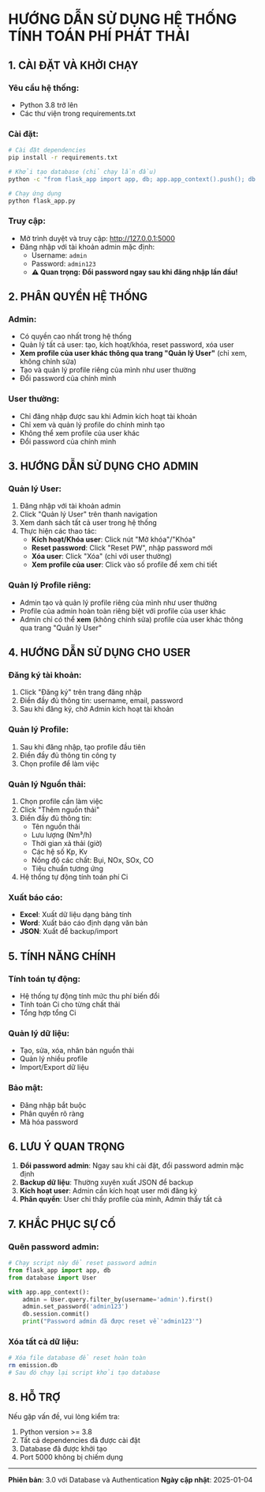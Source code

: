 # HƯỚNG DẪN SỬ DỤNG HỆ THỐNG TÍNH TOÁN PHÍ PHÁT THẢI

## 1. CÀI ĐẶT VÀ KHỞI CHẠY

### Yêu cầu hệ thống:
- Python 3.8 trở lên
- Các thư viện trong requirements.txt

### Cài đặt:
```bash
# Cài đặt dependencies
pip install -r requirements.txt

# Khởi tạo database (chỉ chạy lần đầu)
python -c "from flask_app import app, db; app.app_context().push(); db.create_all(); from database import User; admin = User(username='admin', email='admin@emission.local', is_admin=True, is_active=True); admin.set_password('admin123'); db.session.add(admin); db.session.commit(); print('✅ Database và admin user đã được tạo!')"

# Chạy ứng dụng
python flask_app.py
```

### Truy cập:
- Mở trình duyệt và truy cập: http://127.0.0.1:5000
- Đăng nhập với tài khoản admin mặc định:
  - Username: `admin`
  - Password: `admin123`
  - **⚠️ Quan trọng: Đổi password ngay sau khi đăng nhập lần đầu!**

## 2. PHÂN QUYỀN HỆ THỐNG

### Admin:
- Có quyền cao nhất trong hệ thống
- Quản lý tất cả user: tạo, kích hoạt/khóa, reset password, xóa user
- **Xem profile của user khác thông qua trang "Quản lý User"** (chỉ xem, không chỉnh sửa)
- Tạo và quản lý profile riêng của mình như user thường
- Đổi password của chính mình

### User thường:
- Chỉ đăng nhập được sau khi Admin kích hoạt tài khoản
- Chỉ xem và quản lý profile do chính mình tạo
- Không thể xem profile của user khác
- Đổi password của chính mình

## 3. HƯỚNG DẪN SỬ DỤNG CHO ADMIN

### Quản lý User:
1. Đăng nhập với tài khoản admin
2. Click "Quản lý User" trên thanh navigation
3. Xem danh sách tất cả user trong hệ thống
4. Thực hiện các thao tác:
   - **Kích hoạt/Khóa user**: Click nút "Mở khóa"/"Khóa"
   - **Reset password**: Click "Reset PW", nhập password mới
   - **Xóa user**: Click "Xóa" (chỉ với user thường)
   - **Xem profile của user**: Click vào số profile để xem chi tiết

### Quản lý Profile riêng:
- Admin tạo và quản lý profile riêng của mình như user thường
- Profile của admin hoàn toàn riêng biệt với profile của user khác
- Admin chỉ có thể **xem** (không chỉnh sửa) profile của user khác thông qua trang "Quản lý User"

## 4. HƯỚNG DẪN SỬ DỤNG CHO USER

### Đăng ký tài khoản:
1. Click "Đăng ký" trên trang đăng nhập
2. Điền đầy đủ thông tin: username, email, password
3. Sau khi đăng ký, chờ Admin kích hoạt tài khoản

### Quản lý Profile:
1. Sau khi đăng nhập, tạo profile đầu tiên
2. Điền đầy đủ thông tin công ty
3. Chọn profile để làm việc

### Quản lý Nguồn thải:
1. Chọn profile cần làm việc
2. Click "Thêm nguồn thải"
3. Điền đầy đủ thông tin:
   - Tên nguồn thải
   - Lưu lượng (Nm³/h)
   - Thời gian xả thải (giờ)
   - Các hệ số Kp, Kv
   - Nồng độ các chất: Bụi, NOx, SOx, CO
   - Tiêu chuẩn tương ứng
4. Hệ thống tự động tính toán phí Ci

### Xuất báo cáo:
- **Excel**: Xuất dữ liệu dạng bảng tính
- **Word**: Xuất báo cáo định dạng văn bản
- **JSON**: Xuất để backup/import

## 5. TÍNH NĂNG CHÍNH

### Tính toán tự động:
- Hệ thống tự động tính mức thu phí biến đổi
- Tính toán Ci cho từng chất thải
- Tổng hợp tổng Ci

### Quản lý dữ liệu:
- Tạo, sửa, xóa, nhân bản nguồn thải
- Quản lý nhiều profile
- Import/Export dữ liệu

### Bảo mật:
- Đăng nhập bắt buộc
- Phân quyền rõ ràng
- Mã hóa password

## 6. LƯU Ý QUAN TRỌNG

1. **Đổi password admin**: Ngay sau khi cài đặt, đổi password admin mặc định
2. **Backup dữ liệu**: Thường xuyên xuất JSON để backup
3. **Kích hoạt user**: Admin cần kích hoạt user mới đăng ký
4. **Phân quyền**: User chỉ thấy profile của mình, Admin thấy tất cả

## 7. KHẮC PHỤC SỰ CỐ

### Quên password admin:
```python
# Chạy script này để reset password admin
from flask_app import app, db
from database import User

with app.app_context():
    admin = User.query.filter_by(username='admin').first()
    admin.set_password('admin123')
    db.session.commit()
    print("Password admin đã được reset về 'admin123'")
```

### Xóa tất cả dữ liệu:
```bash
# Xóa file database để reset hoàn toàn
rm emission.db
# Sau đó chạy lại script khởi tạo database
```

## 8. HỖ TRỢ

Nếu gặp vấn đề, vui lòng kiểm tra:
1. Python version >= 3.8
2. Tất cả dependencies đã được cài đặt
3. Database đã được khởi tạo
4. Port 5000 không bị chiếm dụng

---
**Phiên bản**: 3.0 với Database và Authentication
**Ngày cập nhật**: 2025-01-04
